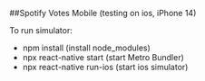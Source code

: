 ##Spotify Votes Mobile (testing on ios, iPhone 14)

To run simulator:
- npm install (install node_modules)
- npx react-native start (start Metro Bundler)
- npx react-native run-ios (start ios simulator)